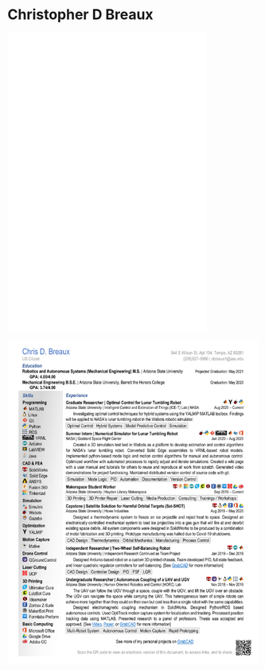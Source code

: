 # Christopher D Breaux
[<embed src="ChristopherDBreauxResume.pdf" type="application/pdf" width="400px" height="600px">](https://github.com/ChristopherDBreaux/ChristopherDBreaux.github.io/blob/master/ChristopherDBreauxResume.pdf)


[![Resume](ChristopherDBreauxResume.png)](https://github.com/ChristopherDBreaux/ChristopherDBreaux.github.io/blob/master/ChristopherDBreauxResume.pdf)

